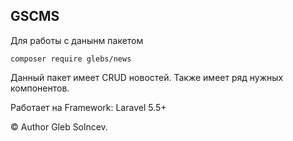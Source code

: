 ## GSCMS

Для работы с данынм пакетом 

    composer require glebs/news
    
Данный пакет имеет CRUD новостей. Также имеет ряд нужных компонентов.

Работает на Framework: Laravel 5.5+

© Author Gleb Solncev.

